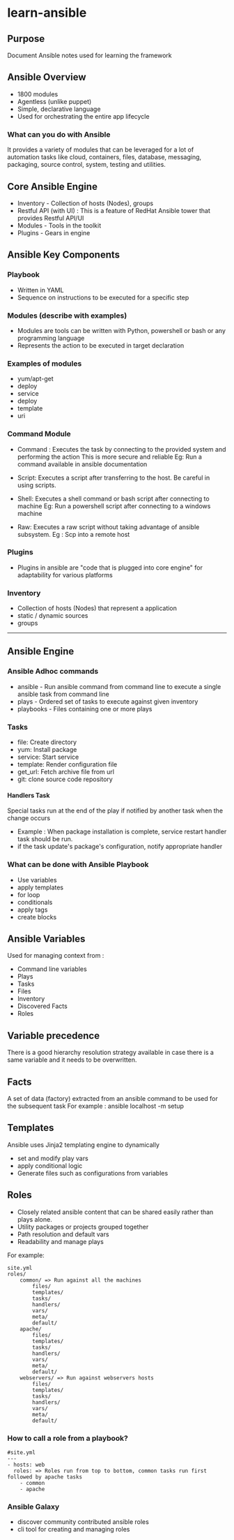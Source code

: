 # learn-ansible

## Purpose
Document Ansible notes used for learning the framework

## Ansible Overview
* 1800 modules
* Agentless (unlike puppet)
* Simple, declarative language
* Used for orchestrating the entire app lifecycle

### What can you do with Ansible
It provides a variety of modules that can be leveraged for a lot of automation tasks like cloud, 
containers, files, database, messaging, packaging, source control, system, testing and utilities.

## Core Ansible Engine
* Inventory - Collection of hosts (Nodes), groups
* Restful API (with UI) : This is a feature of RedHat Ansible tower that provides Restful API/UI
* Modules - Tools in the toolkit
* Plugins - Gears in engine


## Ansible Key Components

### Playbook
* Written in YAML
* Sequence on instructions to be executed for a specific step

### Modules (describe with examples)

* Modules are tools can be written with Python, powershell or bash or any programming language
* Represents the action to be executed in target declaration

### Examples of modules
- yum/apt-get
- deploy
- service
- deploy
- template
- uri

### Command Module

* Command : Executes the task by connecting to the provided system and performing the action
This is more secure and reliable
Eg: Run a command available in ansible documentation

* Script: Executes a script after transferring to the host. Be careful in using scripts.

* Shell: Executes a shell command or bash script after connecting to machine
Eg: Run a powershell script after connecting to a windows machine

* Raw: Executes a raw script without taking advantage of ansible subsystem.
Eg : Scp into a remote host

### Plugins

* Plugins in ansible are "code that is plugged into core engine" for adaptability for various platforms

### Inventory
* Collection of hosts (Nodes) that represent a application
* static / dynamic sources
* groups

-----------
## Ansible Engine

### Ansible Adhoc commands
* ansible - Run ansible command from command line to execute a single ansible task from command line
* plays - Ordered set of tasks to execute against given inventory
* playbooks - Files containing one or more plays

### Tasks
- file: Create directory
- yum: Install package
- service: Start service
- template: Render configuration file
- get_url: Fetch archive file from url
- git: clone source code repository

#### Handlers Task
Special tasks run at the end of the play if notified by another task when the change occurs
- Example : When package installation is complete, service restart handler task should be run.
- if the task update's package's configuration, notify appropriate handler

### What can be done with Ansible Playbook
- Use variables
- apply templates
- for loop
- conditionals
- apply tags
- create blocks

## Ansible Variables
Used for managing context from :
- Command line variables
- Plays
- Tasks
- Files
- Inventory
- Discovered Facts
- Roles

## Variable precedence
There is a good hierarchy resolution strategy available in case there is a same variable and it 
needs to be overwritten.

## Facts
A set of data (factory) extracted from an ansible command to be used for the subsequent task
For example : ansible localhost -m setup

## Templates
Ansible uses Jinja2 templating engine to dynamically
- set and modify play vars
- apply conditional logic
- Generate files such as configurations from variables

## Roles
- Closely related ansible content that can be shared easily rather than plays alone.
- Utility packages or projects grouped together
- Path resolution and default vars
- Readability and manage plays


For example:

```
site.yml
roles/
    common/ => Run against all the machines
        files/
        templates/
        tasks/
        handlers/
        vars/
        meta/
        default/        
    apache/
        files/
        templates/
        tasks/
        handlers/
        vars/
        meta/
        default/
    webservers/ => Run against webservers hosts
        files/
        templates/
        tasks/
        handlers/
        vars/
        meta/
        default/
```

### How to call a role from a playbook?

``` 
#site.yml
---
- hosts: web
  roles: => Roles run from top to bottom, common tasks run first followed by apache tasks
    - common 
    - apache
```

### Ansible Galaxy
- discover community contributed ansible roles
- cli tool for creating and managing roles





